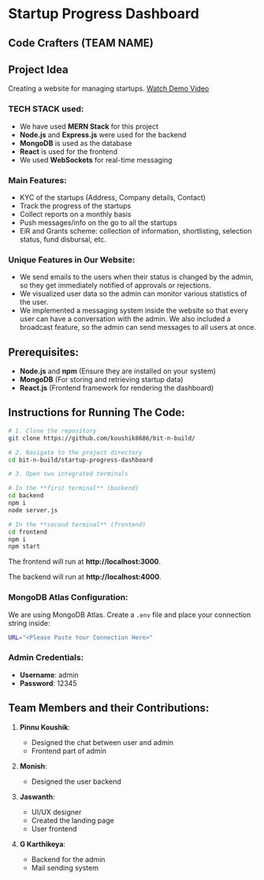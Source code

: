 
# Startup Progress Dashboard

## Code Crafters (TEAM NAME)

## Project Idea

Creating a website for managing startups.
[Watch Demo Video](https://youtu.be/ON9zdNgzaTI)

### TECH STACK used:
- We have used **MERN Stack** for this project
- **Node.js** and **Express.js** were used for the backend
- **MongoDB** is used as the database
- **React** is used for the frontend
- We used **WebSockets** for real-time messaging

### Main Features:
- KYC of the startups (Address, Company details, Contact)
- Track the progress of the startups
- Collect reports on a monthly basis
- Push messages/info on the go to all the startups
- EiR and Grants scheme: collection of information, shortlisting, selection status, fund disbursal, etc.

### Unique Features in Our Website:
- We send emails to the users when their status is changed by the admin, so they get immediately notified of approvals or rejections.
- We visualized user data so the admin can monitor various statistics of the user.
- We implemented a messaging system inside the website so that every user can have a conversation with the admin. We also included a broadcast feature, so the admin can send messages to all users at once.

## Prerequisites:
- **Node.js** and **npm** (Ensure they are installed on your system)
- **MongoDB** (For storing and retrieving startup data)
- **React.js** (Frontend framework for rendering the dashboard)

## Instructions for Running The Code:

```bash
# 1. Clone the repository
git clone https://github.com/koushik8686/bit-n-build/

# 2. Navigate to the project directory
cd bit-n-build/startup-progress-dashboard

# 3. Open two integrated terminals

# In the **first terminal** (backend)
cd backend
npm i
node server.js

# In the **second terminal** (frontend)
cd frontend
npm i
npm start
```
   The frontend will run at **http://localhost:3000**.

   The backend will run at **http://localhost:4000**.

### MongoDB Atlas Configuration:
We are using MongoDB Atlas. Create a `.env` file and place your connection string inside:
```bash
URL="<Please Paste Your Connection Here>"
```
### Admin Credentials:
- **Username**: admin
- **Password**: 12345

## Team Members and their Contributions:

1. **Pinnu Koushik**:
   - Designed the chat between user and admin
   - Frontend part of admin

2. **Monish**:
   - Designed the user backend

3. **Jaswanth**:
   - UI/UX designer
   - Created the landing page
   - User frontend

4. **G Karthikeya**:
   - Backend for the admin
   - Mail sending system
